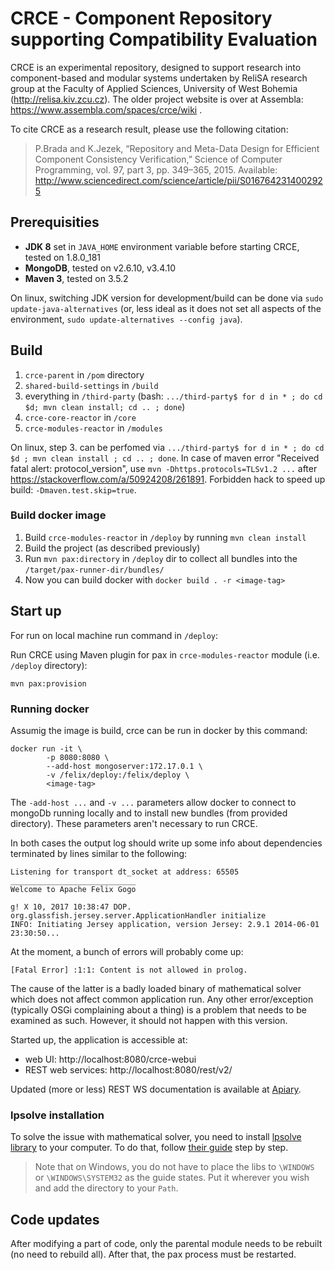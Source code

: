 # CRCE - Component Repository supporting Compatibility Evaluation

CRCE is an experimental repository, designed to support research into component-based and modular systems undertaken by ReliSA research group at the Faculty of Applied Sciences, University of West Bohemia (http://relisa.kiv.zcu.cz).  The older project website is over at Assembla: https://www.assembla.com/spaces/crce/wiki .

To cite CRCE as a research result, please use the following citation: 

> P.Brada and K.Jezek, “Repository and Meta-Data Design for Efficient Component Consistency Verification,” Science of Computer Programming, vol. 97,  part  3,  pp.  349–365,  2015. Available: http://www.sciencedirect.com/science/article/pii/S0167642314002925

## Prerequisities

- **JDK 8** set in `JAVA_HOME` environment variable before starting CRCE, tested on 1.8.0_181
- **MongoDB**, tested on v2.6.10, v3.4.10
- **Maven 3**, tested on 3.5.2

On linux, switching JDK version for development/build can be done via `sudo update-java-alternatives` (or, less ideal as it does not set all aspects of the environment, `sudo update-alternatives --config java`).

## Build

1. `crce-parent` in `/pom` directory
2. `shared-build-settings` in `/build`
3. everything in `/third-party` (bash: `.../third-party$ for d in * ; do cd $d; mvn clean install; cd .. ; done`)
4. `crce-core-reactor` in `/core`
5. `crce-modules-reactor` in `/modules`

On linux, step 3. can be perfomed via `.../third-party$ for d in * ; do cd $d ; mvn clean install ; cd .. ; done`.  In case of maven error "Received fatal alert: protocol_version", use `mvn -Dhttps.protocols=TLSv1.2 ...` after https://stackoverflow.com/a/50924208/261891.  Forbidden hack to speed up build: `-Dmaven.test.skip=true`.

### Build docker image

1. Build `crce-modules-reactor` in `/deploy` by running `mvn clean install`
1. Build the project (as described previously)
2. Run `mvn pax:directory` in `/deploy` dir to collect all bundles into the `/target/pax-runner-dir/bundles/` 
3. Now you can build docker with `docker build . -r <image-tag>`

## Start up

For run on local machine run command in `/deploy`:

Run CRCE using Maven plugin for pax in `crce-modules-reactor` module (i.e. `/deploy` directory):

```mvn pax:provision```

### Running docker

Assumig the image is build, crce can be run in docker by this command:

```
docker run -it \
        -p 8080:8080 \
        --add-host mongoserver:172.17.0.1 \
        -v /felix/deploy:/felix/deploy \
        <image-tag>
```

The `-add-host ...` and `-v ...` parameters allow docker to connect to mongoDb running locally and to install new bundles 
(from provided directory). These parameters aren't necessary to run CRCE.


In both cases the output log should write up some info about dependencies terminated by lines similar to the following:

```
Listening for transport dt_socket at address: 65505
____________________________
Welcome to Apache Felix Gogo

g! X 10, 2017 10:38:47 DOP. org.glassfish.jersey.server.ApplicationHandler initialize
INFO: Initiating Jersey application, version Jersey: 2.9.1 2014-06-01 23:30:50...
```

At the moment, a bunch of errors will probably come up:

```
[Fatal Error] :1:1: Content is not allowed in prolog.
```

The cause of the latter is a badly loaded binary of mathematical solver which does not affect common application run. Any other error/exception (typically OSGi complaining about a thing) is a problem that needs to be examined as such. However, it should not happen with this version.

Started up, the application is accessible at:

- web UI: http://localhost:8080/crce-webui
- REST web services: http://localhost:8080/rest/v2/

Updated (more or less) REST WS documentation is available at [Apiary](https://crceapi.docs.apiary.io/).

### lpsolve installation

To solve the issue with mathematical solver, you need to install [lpsolve library](https://sourceforge.net/projects/lpsolve/) to your computer. To do that, follow [their guide](http://lpsolve.sourceforge.net/5.5/Java/README.html#install) step by step.

> Note that on Windows, you do not have to place the libs to `\WINDOWS` or `\WINDOWS\SYSTEM32` as the guide states. Put it wherever you wish and add the directory to your `Path`.

## Code updates

After modifying a part of code, only the parental module needs to be rebuilt (no need to rebuild all). After that, the pax process must be restarted.
